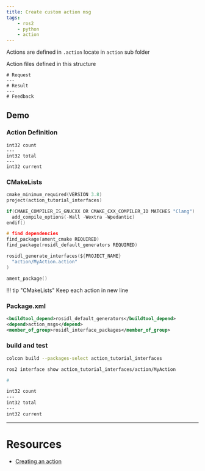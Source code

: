 ```yaml
---
title: Create custom action msg
tags:
    - ros2
    - python
    - action
---
```


Actions are defined in `.action` locate in `action` sub folder

Action files defined in this structure

```
# Request
---
# Result
---
# Feedback
```

## Demo
### Action Definition
```title="action/MyAction.action"
int32 count
---
int32 total
---
int32 current
```

### CMakeLists

```c title="CMakeList.txt" linenums="1" hl_lines="11 13"
cmake_minimum_required(VERSION 3.8)
project(action_tutorial_interfaces)

if(CMAKE_COMPILER_IS_GNUCXX OR CMAKE_CXX_COMPILER_ID MATCHES "Clang")
  add_compile_options(-Wall -Wextra -Wpedantic)
endif()

# find dependencies
find_package(ament_cmake REQUIRED)
find_package(rosidl_default_generators REQUIRED)

rosidl_generate_interfaces(${PROJECT_NAME}
  "action/MyAction.action"
)

ament_package()
```

!!! tip "CMakeLists"
     Keep each action in new line


### Package.xml
```xml title="Add to package.xml"
<buildtool_depend>rosidl_default_generators</buildtool_depend>
<depend>action_msgs</depend>
<member_of_group>rosidl_interface_packages</member_of_group>
```

### build and test

```bash
colcon build --packages-select action_tutorial_interfaces 
```

```bash title="check"
ros2 interface show action_tutorial_interfaces/action/MyAction 

#

int32 count
---
int32 total
---
int32 current

```
---

# Resources
- [Creating an action](https://docs.ros.org/en/humble/Tutorials/Intermediate/Creating-an-Action.html)